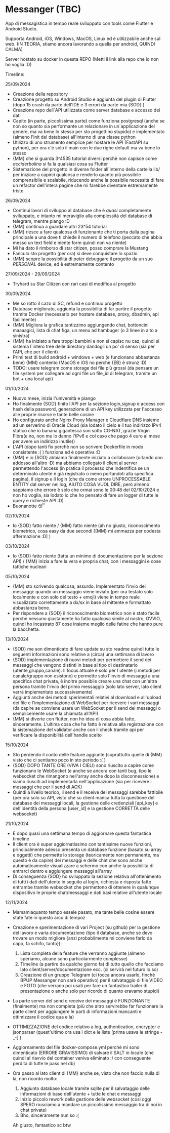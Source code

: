 # Messanger (TBC)

App di messagistica in tempo reale sviluppato con tools come Flutter e Android Studio.

Supporta Android, iOS, Windows, MacOS, Linux ed è utilizzabile anche sul web. (IN TEORIA, stiamo ancora lavorando a quella per android, QUINDI CALMA)

Server hostato su docker in questa REPO (Metti il link alla repo che io non ho voglia :D)

Timeline:

25/09/2024

- Creazione della repository
- Creazione progetto su Android Studio e aggiunta del plugin di Flutter (dopo 15 crash da parte dell'IDE e 3 errori da parte mia {SOD} )
- Creazione repo dell`API utilizzata come server database e accesso dei dati
- Capito (in parte, piccolissima parte) come funziona postgresql (anche se non so quanto sia performante un relazionare in un`applicazione del genere, ma va bene lo stesso per sto progettino stupido) e implementato (almeno l'init del database) all'interno di una classe python
- Utilizzo di uno strumento semplice per hostare le API (FastAPI su python), per ora c'é solo il main con le due righe default ma va bene lo stesso
- {MM} che si guarda 3^4535 tutorial diversi perchè non capisce come *acciderbolina* si fa la qualsiasi cosa su Flutter
- Sistemazione del progetto in diverse folder all`interno della cartella lib/ per iniziare a capirci qualcosa e renderlo quanto più possibile comprensibile e scalabile, riducendo anche la possibile necessità di fare un refactor dell'intera pagine che mi farebbe diventare estremamente triste

26/09/2024

- Continui lavori di sviluppo al database che è *quasi* completamente sviluppato, e intanto mi meraviglio alla complessità del database di telegram, mentre piango :D
- {MM} continua a guardare altri 23^54 tutorial
- {MM} riesce a fare qualcosa di funzionante che ti porta dalla pagina principale a una dove ti chiede il numero di telefono (peccato che abbia messo un text field e niente form quindi non va niente)
- Mi ha dato il rimborso di star citizen, posso comprare la Mustang
- Fanculo sto progetto (per ora) si deve conquistare lo spazio
- {MM} scopre la possibilità di poter debuggare il progetto da un suo *PERSONAL* device, ed è estremamente contento 

27/09/2024 - 29/09/2024

- Tryhard su Star Citizen con rari casi di modifica al progetto

30/09/2024

- Me so rotto il cazo di SC, refund e continuo progetto
- Database migliorato, aggiunta la possibilità di far partire il progetto tramite Docker (necessario per hostare database, proxy, dbadmin, api facilmente)
- {MM} Migliora la grafica tantizzimo aggiungendo chat, bottoncini maaaagici, lista di chat figa, un menu ad hambuger (o 3 linee in alto a sinistra)
- {MM} ha iniziato a fare troppi bambini e non si capisc nu caz, quindi si sistema l`intero tree delle directory dandogli un po' di senso (sia per l'API, che per il client)
- Primi test di build android + windows + web (e funzionano abbastanza bene) {MM} contento (MacOS e iOS no perchè {EB} è strunz :D)
- TODO: usare telegram come storage dei file più grossi (da pensare un file system per collegare ad ogni file un file_id di telegram, tramite un bot + una local api)

01/10/2024

- Nuovo mese, inizia l'università e piango
- Ho finalmente {SOD} finito l'API per la sezione login,signup e access con hash della password, generazione di un API key utilizzata per l'accesso alle proprie risorse e tante belle cosine
- Ho configurato anche Nginx Proxy Manager e Cloudflare DNS insieme ad un serverino di Oracle Cloud (sia lodato il cielo e il tuo indirizzo IPv4 statico che io banana gigantesca son sotto CG-NAT, grazie Virgin Fibra(e no, non me lo danno l'IPv6 e col caxo che pago 4 euro al mese per avere un indirizzo inutile))
- L'API (dopo tanti fix perchè non so scrivere Dockerfile in modo consistente :( ) funziona ed è operativa :D
- {MM} e io {SOD} abbiamo finalmente iniziato a collaborare (urlando uno addosso all'altro :D) ma abbiamo collegato il client al server permettendo l'access (in pratica il processo che indentifica se un determinato utente è già registrato o meno portandoti alla specifica pagina), il signup e il login (che da come errore UNPROCESSABLE ENTITY dal server nei log, AIUTO COSA VUOL DIRE, però almeno sappiamo che errore è solo che ormai sono le 00:48 del 02/10/2024 e non ho voglia, sia lodato io che ho pensato di fare un logger di tutte le query e richieste API :D)
- Buonanotte 😴

02/10/2024

- Io {SOD} fatto niente / {MM} fatto niente (ah no giusto, riconoscimento biometrico, cosa easy da due secondi [{MM} mi ammazza per codesta affermazione :D] )

03/10/2024

- Io {SOD} fatto niente (fatta un minimo di documentazione per la sezione API) / {MM} inizia a fare la vera e propria chat, con i messaggini e cose tattiche nucleari

05/10/2024

- {MM} sto scrivendo qualcosa, assurdo. Implementato l'invio dei messaggi: quando un messaggio viene inviato (per ora testato solo localmente e con solo del testo + emoji) viene in tempo reale visualizzato correttamente a dx/sx in base al mittente e formattato abbastanza bene.
- Per rispondere a {SOD} il riconoscimento biometrico non è stato facile perchè nessuno giustamente ha fatto qualcosa simile al nostro, OVVIO, quindi ho incastrato 87 cose insieme meglio delle fatine che hanno pure la bacchetta.

13/10/2024

- {SOD} me son dimenticato di fare update su sto readme quindi tutte le seguenti informazioni sono relative a (circa) una settimana di lavoro
- {SOD} implementazione di nuovi metodi per permettere il send dei messaggi che vengono distinti in base al tipo di destinatario (utente,gruppo,canale). Il focus attuale è solo per l`utente (i metodi per canale/gruppo non esistono) e permette solo l'invio di messaggi a una specifica chat privata, è inoltre possibile creare una chat con un'altra persona tramite l'invio del primo messaggio (solo lato server, lato client verrà implementato successivamente)
- Aggiunti anche dei metodi sperimentali relativi al download e all'upload dei file e l'implementazione di WebSocket per ricevere i vari messaggi (da capire se conviene usare un WebSocket per il send dei messaggi o semplicemente usare la chiamata all'API)
- {MM} si diverte con flutter, non ho idea di cosa abbia fatto, sinceramente. L'ultima cosa che ha fatto è relativa alla registrazione con la sistemazione del validator anche con il check tramite api per verificare la disponibilitá dell'handle scelto

15/10/2024

- Sto perdendo il conto delle feature aggiunte (soprattutto quelle di {MM} visto che ci sentiamo poco in sto periodo :( )
- {SOD} DOPO TANTE ORE (VIVA I CIELI) sono riuscito a capire come funzionano le WebSocket (e anche se ancora con tanti bug, tipo le websocket che rimangono nell'array anche dopo la disconnessione) e siamo riusciti ad implementarla nell'applicazione (sia per ricevere i messaggi che per il send di ACK)
- Quindi a livello teorico, il send e il receive dei messaggi sarebbe fattibile (per ora solo su API, visto che su client manca tutta la questione del database dei messaggi locali, la gestione delle credenziali [api_key] e dell'identitá della persona [user_id] e la gestione CORRETTA delle websocket)

21/10/2024

- E dopo quasi una settimana tempo di aggiornare questa fantastica timeline
- Il client ora è super aggiornatissimo con tantissime nuove funzioni, principalmente adesso presenta un database funzione (basato su array e oggetti) che permette lo storage (teoricamente non permanente, ma questo è da capire) dei messaggi e delle chat che sono anche automaticamente visualizzare a schermo con anche la possibilità di entrarci dentro e aggiungere messaggi all'array
- Di conseguenza {SOD} ho sviluppato la sezione relativa all'ottenimento di tutti i dati dell'utente in seguito al login, richiesta e risposta fatte entrambe tramite websocket che permettono di ottenere in qualunque dispositivo le proprie chat/messaggi e dati basi relative all'utente locale

12/11/2024

 - Mamamiaquanto tempo essele pasato, ma tante belle cosine essere state fate in questo arco di tempoz
 - Creazione e sperimentazione di vari Project (su github) per la gestione del lavoro e varia documentazione (tipo il database, anche se devo trovare un modo migliore {anzi probabilmente mi conviene farlo da capo, fa schifo, tanto}):
   1) Lista completa della feature che verranno aggiunte (almeno speriamo, alcune sono particolarmente complesse)
   2) Timeline (a partire da qualche giorno fa) di tutto quello che facciamo lato client/server/documentazione ecc. (ci servirà nel futuro lo so)
   3) Creazione di un gruppo Telegram (ci tocca ancora usarlo, finchè BPUP Messanger non sarà operativo) per il salvataggio di file VIDEO e FOTO (che verrano poi usati per fare un fantastico trailer di presentazione o anche solo per ricordo di quanto eravamo stupidi)
- La parte server del send e receive dei messaggi è FUNZIONANTE (finalmente) ma non completa (più che altro servirebbe far funzionare la parte client per aggiungere le parti di informazioni mancanti e ottimizzare il codice qua e la)
- OTTIMIZZAZIONE del codice relativo a log, authentication, encrypter e jsonparser (quest'ultimo ora usa i dict e le liste [prima usava le stringe -_-] )
- Aggiornamento del file docker-compose.yml perchè mi sono dimenticato (ERRORE GRAVISSIMO) di salvare il SALT in locale (che quindi al riavvio del container veniva eliminato :/ con conseguente perdita di tutte le pass nel db)
- Ora passo al lato client di {MM} anche se, visto che non faccio nulla di là, non ricordo molto:
  1) Aggiunto database locale tramite sqlite per il salvataggio delle informazioni di base dell'utente + tutte le chat e messaggi
  2) Inizio piccolo rework della gestione delle websocket (cosi oggi SPERO riusciamo a mandare un piccolissimo messaggio tra di noi in chat private)
  3) Bho, sinceramente nun so :(
 
  Ah giusto, fantastico sc btw
